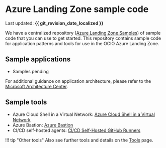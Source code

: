 # Azure Landing Zone sample code

Last updated: **{{ git_revision_date_localized }}**

We have a centralized repository ([Azure Landing Zone Samples](https://github.com/bcgov/azure-lz-samples)) of sample code that you can use to get started. This repository contains sample code for application patterns and tools for use in the OCIO Azure Landing Zone.

## Sample applications
<!-- TODO: Update these links once the sample app code is migrated to the new repo -->
* Samples pending

For additional guidance on application architecture, please refer to the [Microsoft Architecture Center](https://docs.microsoft.com/en-us/azure/architecture/).

## Sample tools

* Azure Cloud Shell in a Virtual Network: [Azure Cloud Shell in a Virtual Network](https://github.com/bcgov/azure-lz-samples/blob/main/tools/cloud_shell_vnet/README.md)
* Azure Bastion: [Azure Bastion](https://github.com/bcgov/azure-lz-samples/blob/main/tools/bastion/README.md)
* CI/CD self-hosted agents: [CI/CD Self-Hosted GitHub Runners](https://github.com/bcgov/azure-lz-samples/blob/main/tools/cicd_self_hosted_agents/README.md)

!!! tip "Other tools"
    Also see further tools and details on the [Tools](../tools/tools.md) page.
